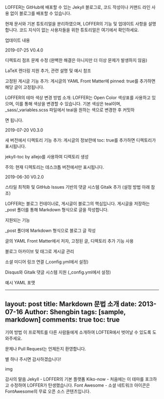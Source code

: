 LOFFER는 GitHub에 배포할 수 있는 Jekyll 블로그로, 코드 작성이나 커맨드 라인 사용 없이 블로그를 배포할 수 있습니다.

현재 문서와 기본 튜토리얼을 분리하였으며, LOFFER의 기능 및 업데이트 사항을 설명합니다. 코드 지식이 없는 사용자들을 위한 튜토리얼은 여기에서 확인하세요.

업데이트 내용

2019-07-25 V0.4.0

디렉토리 점프 문제 수정 (완벽한 해결은 아니지만 더 이상 문제가 발생하지 않음)

LaTeX 렌더링 지원 추가, 관련 설명 및 예시 참조

고정된 게시글 기능 추가: 게시글의 YAML Front Matter에 pinned: true를 추가하면 해당 글이 고정됩니다.

LOFFER의 테마 색상 변경 방법 소개: LOFFER는 Open Color 색상표를 사용하고 있으며, 이를 통해 색상을 변경할 수 있습니다. 기본 색상은 teal이며, _sass/_variables.scss 파일에서 teal을 원하는 색으로 변경한 후 커밋하

면 됩니다.

2019-07-20 V0.3.0

새 버전에서 디렉토리 기능 추가: 게시글의 정보란에 toc: true를 추가하면 디렉토리가 표시됩니다.

jekyll-toc by allejo를 사용하여 디렉토리 생성

주의: 현재 디렉토리는 데스크톱 버전에서만 표시됩니다.

2019-06-30 V0.2.0

스타일 최적화 및 GitHub Issues 기반의 댓글 시스템 Gitalk 추가 (설정 방법 아래 참조)

LOFFER는 블로그 컨테이너로, 게시글이 블로그의 핵심입니다. 게시글을 저장하는 _post 폴더를 통해 Markdown 형식으로 글을 작성합니다.

지원되는 기능

_post 폴더에 Markdown 형식으로 블로그 글 작성

글의 YAML Front Matter에서 저자, 고정된 글, 디렉토리 추가 기능 사용

블로그 아카이브 및 태그로 게시글 관리

소셜 미디어 링크 연결 (_config.yml에서 설정)

Disqus와 Gitalk 댓글 시스템 지원 (_config.yml에서 설정)

예시 YAML 포맷

---
layout: post
title: Markdown 문법 소개
date: 2013-07-16
Author: Shengbin
tags: [sample, markdown]
comments: true
toc: true
---
기여 방법
이 프로젝트를 다른 사람들에게 소개하여 LOFTER에서 벗어날 수 있도록 도와주세요.

문제나 Pull Request는 언제든지 환영합니다.

별 하나 주시면 감사하겠습니다!

img

감사의 말씀
Jekyll - LOFFER의 기본 플랫폼
Kiko-now - 처음에는 이 테마를 포크하고 수정하여 LOFFER가 탄생했습니다.
Font Awesome - 소셜 네트워크 아이콘은 FontAwesome의 무료 오픈 소스 콘텐츠입니다.

